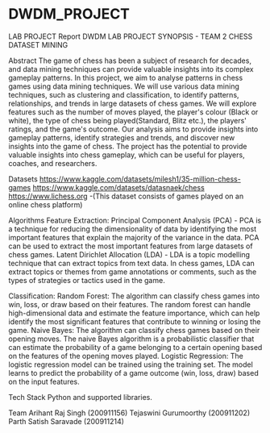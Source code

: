 # DWDM_PROJECT
LAB PROJECT
Report 
DWDM LAB PROJECT SYNOPSIS - TEAM 2
CHESS DATASET MINING
 
Abstract 
The game of chess has been a subject of research for decades, and data mining techniques can provide valuable insights into its complex gameplay patterns. In this project, we aim to analyse patterns in chess games using data mining techniques. We will use various data mining techniques, such as clustering and classification, to identify patterns, relationships, and trends in large datasets of chess games. We will explore features such as the number of moves played, the player's colour (Black or white), the type of chess being played(Standard, Blitz etc.), the players' ratings, and the game's outcome. Our analysis aims to provide insights into gameplay patterns, identify strategies and trends, and discover new insights into the game of chess. The project has the potential to provide valuable insights into chess gameplay, which can be useful for players, coaches, and researchers.


Datasets
https://www.kaggle.com/datasets/milesh1/35-million-chess-games
https://www.kaggle.com/datasets/datasnaek/chess 
https://www.lichess.org -(This dataset consists of games played on an online chess platform)


Algorithms
Feature Extraction:
Principal Component Analysis (PCA) - PCA is a technique for reducing the dimensionality of data by identifying the most important features that explain the majority of the variance in the data. PCA can be used to extract the most important features from large datasets of chess games.
Latent Dirichlet Allocation (LDA) - LDA is a topic modelling technique that can extract topics from text data. In chess games, LDA can extract topics or themes from game annotations or comments, such as the types of strategies or tactics used in the game.


Classification:
Random Forest: The algorithm can classify chess games into win, loss, or draw based on their features. The random forest can handle high-dimensional data and estimate the feature importance, which can help identify the most significant features that contribute to winning or losing the game.
Naive Bayes: The algorithm can classify chess games based on their opening moves. The naive Bayes algorithm is a probabilistic classifier that can estimate the probability of a game belonging to a certain opening based on the features of the opening moves played.
Logistic Regression: The logistic regression model can be trained using the training set. The model learns to predict the probability of a game outcome (win, loss, draw) based on the input features.








Tech Stack
Python and supported libraries.


 
 
Team 
Arihant Raj Singh (200911156) 
Tejaswini Gurumoorthy (200911202) 
Parth Satish Saravade (200911214) 
 

